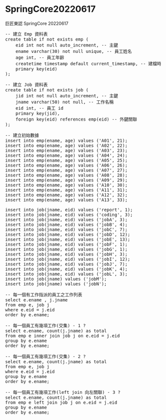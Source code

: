 # SpringCore20220617
巨匠東認 SpringCore 20220617
<pre>
-- 建立 Emp 資料表
create table if not exists emp (
	eid int not null auto_increment, -- 主鍵
	ename varchar(30) not null unique, -- 員工姓名
	age int, -- 員工年齡
	createtime timestamp default current_timestamp, -- 建檔時間
	primary key(eid)
);

-- 建立 Job 資料表
create table if not exists job (
	jid int not null auto_increment, -- 主鍵
	jname varchar(50) not null, -- 工作名稱
	eid int, -- 員工 id
	primary key(jid),
	foreign key(eid) references emp(eid) -- 外鍵關聯
);

-- 建立初始數據
insert into emp(ename, age) values ('A01', 21);
insert into emp(ename, age) values ('A02', 22);
insert into emp(ename, age) values ('A03', 23);
insert into emp(ename, age) values ('A04', 24);
insert into emp(ename, age) values ('A05', 25);
insert into emp(ename, age) values ('A06', 26);
insert into emp(ename, age) values ('A07', 27);
insert into emp(ename, age) values ('A08', 28);
insert into emp(ename, age) values ('A09', 29);
insert into emp(ename, age) values ('A10', 30);
insert into emp(ename, age) values ('A11', 31);
insert into emp(ename, age) values ('A12', 32);
insert into emp(ename, age) values ('A13', 33);

insert into job(jname, eid) values ('report', 1);
insert into job(jname, eid) values ('coding', 3);
insert into job(jname, eid) values ('jobA', 3);
insert into job(jname, eid) values ('jobB', 4);
insert into job(jname, eid) values ('jobC', 7);
insert into job(jname, eid) values ('jobD', 12);
insert into job(jname, eid) values ('jobE', 13);
insert into job(jname, eid) values ('jobF', 1);
insert into job(jname, eid) values ('jobG', 1);
insert into job(jname, eid) values ('jobH', 3);
insert into job(jname, eid) values ('jobI', 12);
insert into job(jname, eid) values ('jobJ', 7);
insert into job(jname, eid) values ('jobK', 4);
insert into job(jname, eid) values ('jobL', 3);
insert into job(jname) values ('jobM');
insert into job(jname) values ('jobN');

-- 每一個有工作指派的員工之工作列表
select e.ename , j.jname 
from emp e, job j
where e.eid = j.eid 
order by e.ename;

-- 每一個員工有幾項工作(交集) - 1 ?
select e.ename, count(j.jname) as total
from emp e inner join job j on e.eid = j.eid 
group by e.ename
order by e.ename;

-- 每一個員工有幾項工作(交集) - 2 ?
select e.ename, count(j.jname) as total
from emp e, job j
where e.eid = j.eid 
group by e.ename
order by e.ename;

-- 每一個員工有幾項工作(left join 向左關聯) - 3 ?
select e.ename, count(j.jname) as total
from emp e left join job j on e.eid = j.eid 
group by e.ename
order by e.ename;

</pre>

